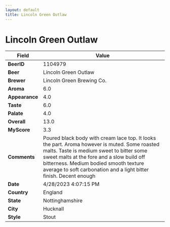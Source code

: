```yaml
---
layout: default
title: Lincoln Green Outlaw
---
```


# Lincoln Green Outlaw

| Field         | Value     |
|---------------|-----------|
| **BeerID** | 1104979 |
| **Beer** | Lincoln Green Outlaw |
| **Brewer** | Lincoln Green Brewing Co. |
| **Aroma** | 6.0 |
| **Appearance** | 4.0 |
| **Taste** | 6.0 |
| **Palate** | 4.0 |
| **Overall** | 13.0 |
| **MyScore** | 3.3 |
| **Comments** | Poured black body with cream lace top. It looks the part. Aroma however is muted. Some roasted malts. Taste is medium sweet to bitter some sweet malts at the fore and a slow build off bitterness. Medium bodied smooth texture average to soft carbonation and a light bitter finish. Decent enough  |
| **Date** | 4/28/2023 4:07:15 PM |
| **Country** | England |
| **State** | Nottinghamshire |
| **City** | Hucknall |
| **Style** | Stout |
